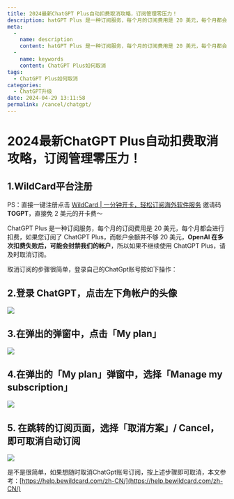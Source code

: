 ```yaml
---
title: 2024最新ChatGPT Plus自动扣费取消攻略，订阅管理零压力！
description: hatGPT Plus 是一种订阅服务，每个月的订阅费用是 20 美元，每个月都会进行扣费，如果您订阅了 ChatGPT Plus，而帐户余额并不够 20 美元
meta: 
  - 
    name: description
    content: hatGPT Plus 是一种订阅服务，每个月的订阅费用是 20 美元，每个月都会进行扣费，如果您订阅了 ChatGPT Plus，而帐户余额并不够 20 美元
  - 
    name: keywords
    content: ChatGPT Plus如何取消
tags: 
  - ChatGPT Plus如何取消
categories: 
  - ChatGPT升级
date: 2024-04-29 13:11:58
permalink: /cancel/chatgpt/
---
```


# 2024最新ChatGPT Plus自动扣费取消攻略，订阅管理零压力！
## 1.WildCard平台注册

PS：直接一键注册点击 [WildCard | 一分钟开卡，轻松订阅海外软件服务](https://bewildcard.com/i/TOGPT)  邀请码 **TOGPT**，直接免 2 美元的开卡费～


ChatGPT Plus 是一种订阅服务，每个月的订阅费用是 20 美元，每个月都会进行扣费，如果您订阅了 ChatGPT Plus，而帐户余额并不够 20 美元，**OpenAI 在多次扣费失败后，可能会封禁我们的帐户**，所以如果不继续使用 ChatGPT Plus，请及时取消订阅。

取消订阅的步骤很简单，登录自己的ChatGpt账号按如下操作：
## 2.登录 ChatGPT，点击左下角帐户的头像

![](https://hlplch.aliyuntm.com/chatgpt/WX20240302-154329.png)

## 3.在弹出的弹窗中，点击「My plan」

![](https://hlplch.aliyuntm.com/chatgpt/WX20240302-154414.png)

## 4.在弹出的「My plan」弹窗中，选择「Manage my subscription」

![](https://hlplch.aliyuntm.com/chatgpt/WX20240302-154457.png)

## 5. 在跳转的订阅页面，选择「取消方案」/ Cancel，即可取消自动订阅

![](https://hlplch.aliyuntm.com/chatgpt/WX20240302-154519.png)

是不是很简单，如果想随时取消ChatGpt账号订阅，按上述步骤即可取消，本文参考：[https://help.bewildcard.com/zh-CN/](https://help.bewildcard.com/zh-CN/)
